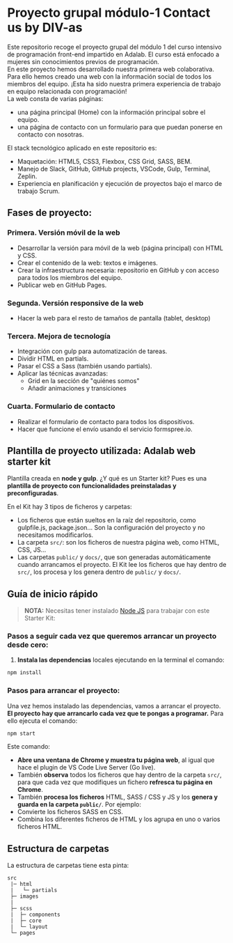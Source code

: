 # Proyecto grupal módulo-1  Contact us by DIV-as

Este repositorio recoge el proyecto grupal del módulo 1 del curso intensivo de programación front-end impartido en Adalab. El curso está enfocado a mujeres sin conocimientos previos de programación. <br>
En este proyecto hemos desarrollado nuestra primera web colaborativa. Para ello hemos creado una web con la información social de todos los miembros del equipo. ¡Esta ha sido nuestra primera experiencia de trabajo en equipo relacionada con programación!<br>
La web consta de varias páginas:
- una página principal (Home) con la información principal sobre el equipo.
- una página de contacto con un formulario para que puedan ponerse en contacto con nosotras.

El stack tecnológico aplicado en este repositorio es:

- Maquetación: HTML5, CSS3, Flexbox, CSS Grid, SASS, BEM.
- Manejo de Slack, GitHub, GitHub projects, VSCode, Gulp, Terminal, Zeplin.
- Experiencia en planificación y ejecución de proyectos bajo el marco de trabajo Scrum.

## Fases de proyecto:

### Primera. Versión móvil de la web
- Desarrollar la versión para móvil de la web (página principal) con HTML y CSS.
- Crear el contenido de la web: textos e imágenes.
- Crear la infraestructura necesaria: repositorio en GitHub y con acceso para todos los miembros del equipo.
- Publicar web en GitHub Pages.


### Segunda. Versión responsive de la web
- Hacer la web para el resto de tamaños de pantalla (tablet, desktop)

### Tercera. Mejora de tecnología
- Integración con gulp para automatización de tareas.
- Dividir HTML en partials.
- Pasar el CSS a Sass (también usando partials).
- Aplicar las técnicas avanzadas:
   - Grid en la sección de "quiénes somos"
   - Añadir animaciones y transiciones

### Cuarta. Formulario de contacto
- Realizar el formulario de contacto para todos los dispositivos.
- Hacer que funcione el envío usando el servicio formspree.io.

## Plantilla de proyecto utilizada: Adalab web starter kit

Plantilla creada en **node y gulp**. ¿Y qué es un Starter kit? Pues es una **plantilla de proyecto con funcionalidades preinstaladas y preconfiguradas**.

En el Kit hay 3 tipos de ficheros y carpetas:

- Los ficheros que están sueltos en la raíz del repositorio, como gulpfile.js, package.json... Son la configuración del proyecto y no necesitamos modificarlos.
- La carpeta `src/`: son los ficheros de nuestra página web, como HTML, CSS, JS...
- Las carpetas `public/` y `docs/`, que son generadas automáticamente cuando arrancamos el proyecto. El Kit lee los ficheros que hay dentro de `src/`, los procesa y los genera dentro de `public/` y `docs/`.

## Guía de inicio rápido

> **NOTA:** Necesitas tener instalado [Node JS](https://nodejs.org/) para trabajar con este Starter Kit:

### Pasos a seguir cada vez que queremos arrancar un proyecto desde cero:

1. **Instala las dependencias** locales ejecutando en la terminal el comando:

```bash
npm install
```

### Pasos para arrancar el proyecto:

Una vez hemos instalado las dependencias, vamos a arrancar el proyecto. **El proyecto hay que arrancarlo cada vez que te pongas a programar.** Para ello ejecuta el comando:

```bash
npm start
```

Este comando:

- **Abre una ventana de Chrome y muestra tu página web**, al igual que hace el plugin de VS Code Live Server (Go live).
- También **observa** todos los ficheros que hay dentro de la carpeta `src/`, para que cada vez que modifiques un fichero **refresca tu página en Chrome**.
- También **procesa los ficheros** HTML, SASS / CSS y JS y los **genera y guarda en la carpeta `public/`**. Por ejemplo:
- Convierte los ficheros SASS en CSS.
- Combina los diferentes ficheros de HTML y los agrupa en uno o varios ficheros HTML.

## Estructura de carpetas

La estructura de carpetas tiene esta pinta:

```
src
 |─ html
 |   └─ partials
 ├─ images
 | 
 ├─ scss
 |  ├─ components
 |  ├─ core
 |  └─ layout
 └─ pages
 
```

